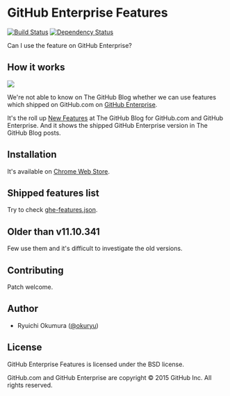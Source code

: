 # GitHub Enterprise Features

[![Build Status][build-badge]][build-status]
[![Dependency Status][dependency-badge]][dependency-status]

Can I use the feature on GitHub Enterprise?

## How it works

![](https://cloud.githubusercontent.com/assets/34588/8905664/1566471a-34a3-11e5-848e-9c5aef5662db.png)

We're not able to know on The GitHub Blog whether we can use features which shipped on GitHub.com
on [GitHub Enterprise][github-enterprise].

It's the roll up [New Features][blog] at The GitHub Blog for GitHub.com and GitHub Enterprise. And
it shows the shipped GitHub Enterprise version in The GitHub Blog posts.

## Installation

It's available on [Chrome Web Store][webstore].

## Shipped features list

Try to check [ghe-features.json](ghe-features.json).

## Older than v11.10.341

Few use them and it's difficult to investigate the old versions.

## Contributing

Patch welcome.

## Author

* Ryuichi Okumura ([@okuryu])

## License

GitHub Enterprise Features is licensed under the BSD license.

GitHub.com and GitHub Enterprise are copyright © 2015 GitHub Inc. All rights reserved.

[build-badge]: https://travis-ci.org/okuryu/ghe-features.svg
[build-status]: https://travis-ci.org/okuryu/ghe-features
[dependency-badge]: https://gemnasium.com/okuryu/ghe-features.svg
[dependency-status]: https://gemnasium.com/okuryu/ghe-features
[github-enterprise]: https://enterprise.github.com/
[blog]: https://github.com/blog/category/ship
[webstore]: https://chrome.google.com/webstore/detail/github-enterprise-feature/cbdlnakdcjogajdgffbkodkhplllfbcn
[@okuryu]: https://github.com/okuryu
